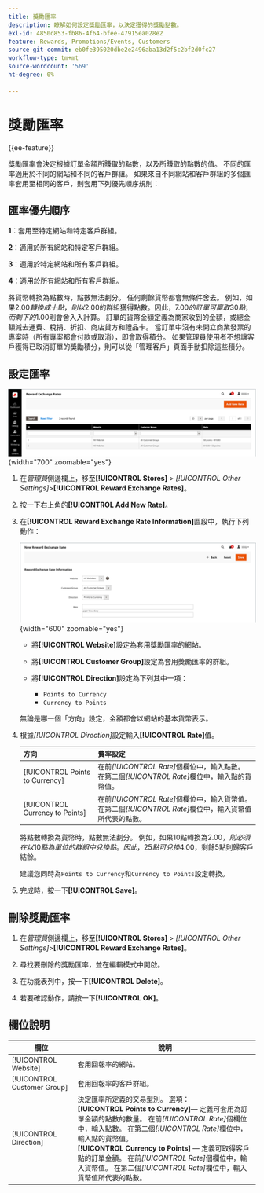 ```yaml
---
title: 獎勵匯率
description: 瞭解如何設定獎勵匯率，以決定獲得的獎勵點數。
exl-id: 4850d853-fb86-4f64-bfee-47915ea028e2
feature: Rewards, Promotions/Events, Customers
source-git-commit: eb0fe395020dbe2e2496aba13d2f5c2bf2d0fc27
workflow-type: tm+mt
source-wordcount: '569'
ht-degree: 0%

---
```


# 獎勵匯率

{{ee-feature}}

獎勵匯率會決定根據訂單金額所賺取的點數，以及所賺取的點數的值。 不同的匯率適用於不同的網站和不同的客戶群組。 如果來自不同網站和客戶群組的多個匯率套用至相同的客戶，則套用下列優先順序規則：

## 匯率優先順序

**1**：套用至特定網站和特定客戶群組。

**2**：適用於所有網站和特定客戶群組。

**3**：適用於特定網站和所有客戶群組。

**4**：適用於所有網站和所有客戶群組。

將貨幣轉換為點數時，點數無法劃分。 任何剩餘貨幣都會無條件舍去。 例如，如果$2.00轉換成十點，則以$2.00的群組獲得點數。因此，$7.00的訂單可贏取30點，而剩下的$1.00則會舍入入計算。 訂單的貨幣金額定義為商家收到的金額，或總金額減去運費、稅捐、折扣、商店貸方和禮品卡。 當訂單中沒有未開立商業發票的專案時（所有專案都會付款或取消），即會取得積分。 如果管理員使用者不想讓客戶獲得已取消訂單的獎勵積分，則可以從「管理客戶」頁面手動扣除這些積分。

## 設定匯率

![獎勵匯率](./assets/reward-exchange-rates.png){width="700" zoomable="yes"}

1. 在&#x200B;_管理員_&#x200B;側邊欄上，移至&#x200B;**[!UICONTROL Stores]** > _[!UICONTROL Other Settings]_>**[!UICONTROL Reward Exchange Rates]**。

1. 按一下右上角的&#x200B;**[!UICONTROL Add New Rate]**。

1. 在&#x200B;**[!UICONTROL Reward Exchange Rate Information]**&#x200B;區段中，執行下列動作：

   ![獎勵匯率 — 資訊](./assets/reward-exchange-rate-new.png){width="600" zoomable="yes"}

   - 將&#x200B;**[!UICONTROL Website]**&#x200B;設定為套用獎勵匯率的網站。

   - 將&#x200B;**[!UICONTROL Customer Group]**&#x200B;設定為套用獎勵匯率的群組。

   - 將&#x200B;**[!UICONTROL Direction]**&#x200B;設定為下列其中一項：

      - `Points to Currency`
      - `Currency to Points`

   無論是哪一個「方向」設定，金額都會以網站的基本貨幣表示。

1. 根據&#x200B;_[!UICONTROL Direction]_&#x200B;設定輸入&#x200B;**[!UICONTROL Rate]**&#x200B;值。

   | 方向 | 費率設定 |
   |---------|-------------|
   | [!UICONTROL Points to Currency] | 在前&#x200B;_[!UICONTROL Rate]_&#x200B;個欄位中，輸入點數。 在第二個&#x200B;_[!UICONTROL Rate]_&#x200B;欄位中，輸入點的貨幣值。 |
   | [!UICONTROL Currency to Points] | 在前&#x200B;_[!UICONTROL Rate]_&#x200B;個欄位中，輸入貨幣值。 在第二個&#x200B;_[!UICONTROL Rate]_&#x200B;欄位中，輸入貨幣值所代表的點數。 |

   將點數轉換為貨幣時，點數無法劃分。 例如，如果10點轉換為$2.00，則必須在以10點為單位的群組中兌換點。 因此，25點可兌換$4.00，剩餘5點則歸客戶結餘。

   建議您同時為`Points to Currency`和`Currency to Points`設定轉換。

1. 完成時，按一下&#x200B;**[!UICONTROL Save]**。

## 刪除獎勵匯率

1. 在&#x200B;_管理員_&#x200B;側邊欄上，移至&#x200B;**[!UICONTROL Stores]** > _[!UICONTROL Other Settings]_>**[!UICONTROL Reward Exchange Rates]**。

1. 尋找要刪除的獎勵匯率，並在編輯模式中開啟。

1. 在功能表列中，按一下&#x200B;**[!UICONTROL Delete]**。

1. 若要確認動作，請按一下&#x200B;**[!UICONTROL OK]**。

## 欄位說明

| 欄位 | 說明 |
|--- |--- |
| [!UICONTROL Website] | 套用回報率的網站。 |
| [!UICONTROL Customer Group] | 套用回報率的客戶群組。 |
| [!UICONTROL Direction] | 決定匯率所定義的交易型別。 選項： <br/>**[!UICONTROL Points to Currency]**— 定義可套用為訂單金額的點數的數量。 在前&#x200B;_[!UICONTROL Rate]_&#x200B;個欄位中，輸入點數。 在第二個&#x200B;_[!UICONTROL Rate]_&#x200B;欄位中，輸入點的貨幣值。<br/>**[!UICONTROL Currency to Points]** — 定義可取得客戶點的訂單金額。 在前&#x200B;_[!UICONTROL Rate]_&#x200B;個欄位中，輸入貨幣值。 在第二個&#x200B;_[!UICONTROL Rate]_&#x200B;欄位中，輸入貨幣值所代表的點數。 |
